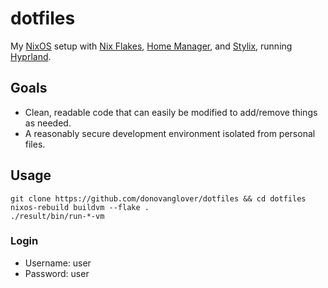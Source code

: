 # dotfiles

My [NixOS](https://nixos.org/) setup with [Nix Flakes](https://nixos.wiki/wiki/Flakes), [Home Manager](https://nix-community.github.io/home-manager/), and [Stylix](https://danth.github.io/stylix/), running [Hyprland](https://hyprland.org/).

## Goals

- Clean, readable code that can easily be modified to add/remove things as needed.
- A reasonably secure development environment isolated from personal files.

## Usage

```
git clone https://github.com/donovanglover/dotfiles && cd dotfiles
nixos-rebuild buildvm --flake .
./result/bin/run-*-vm
```

### Login

- Username: user
- Password: user
